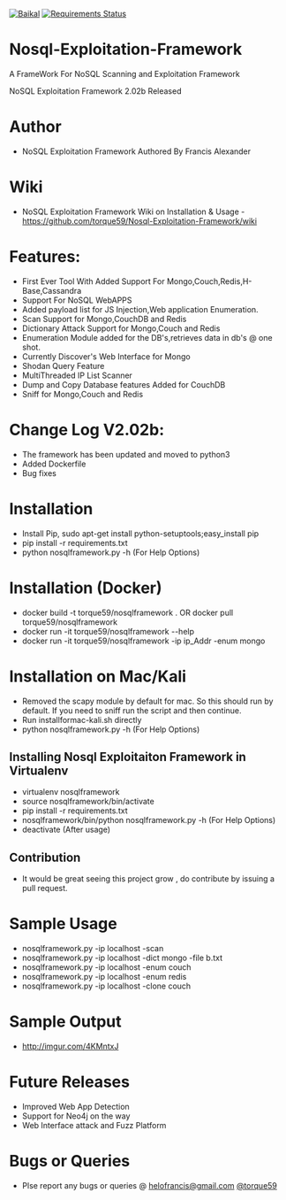 [![Baikal](https://baikal.io/badges/torque59/NoSQL-Exploitation-Framework)](https://baikal.io/torque59/NoSQL-Exploitation-Framework)
[![Requirements Status](https://requires.io/github/torque59/Nosql-Exploitation-Framework/requirements.svg?branch=master)](https://requires.io/github/torque59/Nosql-Exploitation-Framework/requirements/?branch=master)


Nosql-Exploitation-Framework
============================

A FrameWork For NoSQL Scanning and Exploitation Framework

NoSQL Exploitation Framework 2.02b Released


Author
============================
- NoSQL Exploitation Framework Authored By Francis Alexander

Wiki
============================
- NoSQL Exploitation Framework Wiki on Installation & Usage - <https://github.com/torque59/Nosql-Exploitation-Framework/wiki>

Features:
============================

- First Ever Tool With Added Support For Mongo,Couch,Redis,H-Base,Cassandra
- Support For NoSQL WebAPPS
- Added payload list for JS Injection,Web application Enumeration.
- Scan Support for Mongo,CouchDB and Redis
- Dictionary Attack Support for Mongo,Couch and Redis
- Enumeration Module added for the DB's,retrieves data in db's @ one shot.
- Currently Discover's Web Interface for Mongo
- Shodan Query Feature
- MultiThreaded IP List Scanner
- Dump and Copy Database features Added for CouchDB
- Sniff for Mongo,Couch and Redis

Change Log V2.02b:
============================

- The framework has been updated and moved to python3
- Added Dockerfile
- Bug fixes

Installation
============================
- Install Pip, sudo apt-get install python-setuptools;easy_install pip
- pip install -r requirements.txt
- python nosqlframework.py -h (For Help Options)

Installation (Docker)
============================
- docker build -t torque59/nosqlframework . OR docker pull torque59/nosqlframework
- docker run -it torque59/nosqlframework --help
- docker run -it torque59/nosqlframework -ip ip_Addr -enum mongo

Installation on Mac/Kali
============================
- Removed the scapy module by default for mac. So this should run by default. If you need to sniff run the script and then continue.
- Run installformac-kali.sh directly
- python nosqlframework.py -h (For Help Options)

Installing Nosql Exploitaiton Framework in Virtualenv
-------------------------------------
- virtualenv nosqlframework
- source nosqlframework/bin/activate
- pip install -r requirements.txt
- nosqlframework/bin/python nosqlframework.py -h (For Help Options)
- deactivate (After usage)

Contribution
----------------

- It would be great seeing this project grow , do contribute by issuing a pull request.


Sample Usage
============================
- nosqlframework.py -ip localhost -scan
- nosqlframework.py -ip localhost -dict mongo -file b.txt
- nosqlframework.py -ip localhost -enum couch
- nosqlframework.py -ip localhost -enum redis
- nosqlframework.py -ip localhost -clone couch

Sample Output
============================

- http://imgur.com/4KMntxJ

Future Releases
============================

- Improved Web App Detection
- Support for Neo4j on the way
- Web Interface attack and Fuzz Platform

Bugs or Queries
============================
- Plse report any bugs or queries @ helofrancis@gmail.com [@torque59](https://twitter.com/torque59)
